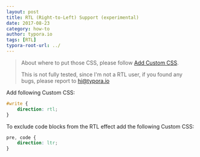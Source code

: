 ```yaml
---
layout: post
title: RTL (Right-to-Left) Support (experimental)
date: 2017-08-23
category: how-to
author: typora.io
tags: [RTL]
typora-root-url: ../
---
```


> About where to put those CSS, please follow [Add Custom CSS](/Add-Custom-CSS/).
>
> This is not fully tested, since I'm not a RTL user, if you found any bugs, please report to <hi@typora.io>

Add following Custom CSS:

```css
#write {
    direction: rtl;
}
```
To exclude code blocks from the RTL effect add the following Custom CSS:
```css
pre, code {
    direction: ltr;
}
```

